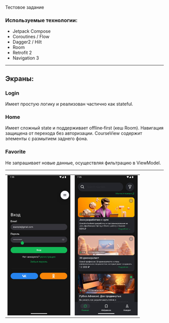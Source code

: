 Тестовое задание

### Используемые технологии:
- Jetpack Compose
- Coroutines / Flow
- Dagger2 / Hilt
- Room
- Retrofit 2
- Navigation 3

---
## Экраны:
### Login
Имеет простую логику и реализован частично как stateful.

### Home
Имеет сложный state и поддерживает offline‑first (кеш Room). 
Навигация защищена от перехода без авторизации. 
CourseView содержит элементы с размытием заднего фона.

### Favorite
Не запрашивает новые данные, осуществляя фильтрацию в ViewModel.

---
<table>
  <tr>
    <td><img src="./doc/img/login.jpg" alt="login" width="200"></td>
    <td><img src="./doc/img/home.jpg" alt="home" width="200"></td>
  </tr>
</table>
